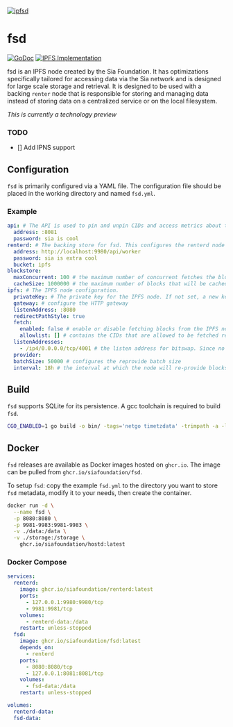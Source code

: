 [![ipfsd](https://sia.tech/assets/banners/sia-banner-fsd.png)](http://sia.tech)

# fsd
[![GoDoc](https://godoc.org/go.sia.tech/fsd?status.svg)](https://godoc.org/go.sia.tech/fsd)
<a href="https://ipfs.tech"><img src="https://img.shields.io/badge/IPFS-Compatible-blue.svg" alt="IPFS Implementation"></a>

fsd is an IPFS node created by the Sia Foundation. It has optimizations specifically tailored for accessing data via the Sia network and is designed for large scale storage and retrieval. It is designed to be used with a backing `renter` node that is responsible for storing and managing data instead of storing data on a centralized service or on the local filesystem.

*This is currently a technology preview*

### TODO
- [] Add IPNS support

## Configuration

`fsd` is primarily configured via a YAML file. The configuration file should be placed in the working directory and named `fsd.yml`. 

### Example

```yml
api: # The API is used to pin and unpin CIDs and access metrics about the node
  address: :8081
  password: sia is cool
renterd: # The backing store for fsd. This configures the renterd node that stores the block data.
  address: http://localhost:9980/api/worker
  password: sia is extra cool
  bucket: ipfs
blockstore:
  maxConcurrent: 100 # the maximum number of concurrent fetches the blockstore will allow
  cacheSize: 1000000 # the maximum number of blocks that will be cached in memory at any given time
ipfs: # The IPFS node configuration.
  privateKey: # The private key for the IPFS node. If not set, a new key will be generated on startup and must be manually saved to the configuration file.
  gateway: # configure the HTTP gateway
  listenAddress: :8080
  redirectPathStyle: true
  fetch:
    enabled: false # enable or disable fetching blocks from the IPFS network If false, will only serve pinned blocks.
    allowlist: [] # contains the CIDs that are allowed to be fetched remotely by the gateway. If empty, all CIDs are allowed.
  listenAddresses:
    - /ip4/0.0.0.0/tcp/4001 # the listen address for bitswap. Since no announce addresses are configured, no bits will be swapped
  provider:
  batchSize: 50000 # configures the reprovide batch size 
  interval: 18h # the interval at which the node will re-provide blocks to the IPFS network
```

## Build

`fsd` supports SQLite for its persistence. A gcc toolchain is required to build `fsd`.

```bash
CGO_ENABLED=1 go build -o bin/ -tags='netgo timetzdata' -trimpath -a -ldflags '-s -w'  ./cmd/fsd
```

## Docker

`fsd` releases are available as Docker images hosted on `ghcr.io`. The image can be pulled from `ghcr.io/siafoundation/fsd`.

To setup `fsd`: copy the example `fsd.yml` to the directory you want to store `fsd` metadata, modify it to your needs, then create the container.

```bash
docker run -d \
  --name fsd \
  -p 8080:8080 \
  -p 9981-9983:9981-9983 \
  -v ./data:/data \
  -v ./storage:/storage \
    ghcr.io/siafoundation/hostd:latest
```

### Docker Compose
```yml
services:
  renterd:
    image: ghcr.io/siafoundation/renterd:latest
    ports:
      - 127.0.0.1:9980:9980/tcp
      - 9981:9981/tcp
    volumes:
      - renterd-data:/data
    restart: unless-stopped
  fsd:
    image: ghcr.io/siafoundation/fsd:latest
    depends_on:
      - renterd
    ports:
      - 8080:8080/tcp
      - 127.0.0.1:8081:8081/tcp
    volumes:
      - fsd-data:/data
    restart: unless-stopped

volumes:
  renterd-data:
  fsd-data:
```